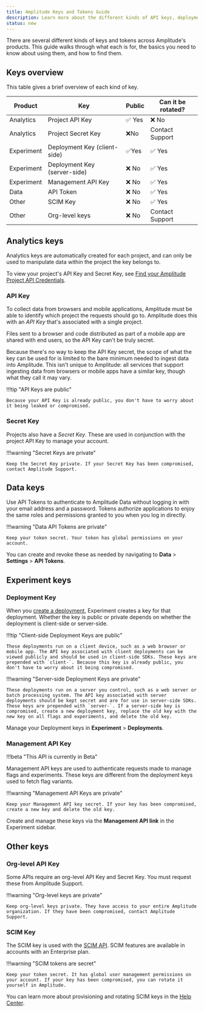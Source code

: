 ```yaml
---
title: Amplitude Keys and Tokens Guide
description: Learn more about the different kinds of API keys, deployment keys, secret keys, and tokens in Amplitude.
status: new
---
```


There are several different kinds of keys and tokens across Amplitude's products. This guide walks through what each is for, the basics you need to know about using them, and how to find them. 

## Keys overview

This table gives a brief overview of each kind of key. 

| Product |       Key |       Public | Can it be rotated? |
|---|---|---|---|
| Analytics | Project API Key | :white_check_mark: <span class="screen-reader-only">Yes</span>| :x: <span class="screen-reader-only">No</span> |
| Analytics | Project Secret Key | :x:<span class="screen-reader-only">No</span> | Contact Support |
| Experiment | Deployment Key (client-side) | :white_check_mark:<span class="screen-reader-only">Yes</span> | :white_check_mark: <span class="screen-reader-only">Yes</span> |
| Experiment | Deployment Key (server-side) | :x: <span class="screen-reader-only">No</span> | :white_check_mark: <span class="screen-reader-only">Yes</span> |
| Experiment | Management API Key | :x: <span class="screen-reader-only">No</span> | :white_check_mark: <span class="screen-reader-only">Yes</span> |
| Data       | API Token | :x: <span class="screen-reader-only">No</span> | :white_check_mark: <span class="screen-reader-only">Yes</span>|
| Other| SCIM Key| :x: <span class="screen-reader-only">No</span> | :white_check_mark: <span class="screen-reader-only">Yes</span>|
| Other| Org-level keys| :x: <span class="screen-reader-only">No</span> | Contact Support|

## Analytics keys

Analytics keys are automatically created for each project, and can only be used to manipulate data within the project the key belongs to. 

To view your project's API Key and Secret Key, see [Find your Amplitude Project API Credentials](/analytics/find-api-credentials/).

### API Key

To collect data from browsers and mobile applications, Amplitude must be able to identify which project the requests should go to. Amplitude does this with an *API Key* that's associated with a single project. 

Files sent to a browser and code distributed as part of a mobile app are shared with end users, so the API Key can't be truly secret. 

Because there's no way to keep the API Key secret, the scope of what the key can be used for is limited to the bare minimum needed to ingest data into Amplitude. This isn't unique to Amplitude: all services that support ingesting data from browsers or mobile apps have a similar key, though what they call it may vary.

!!!tip "API Keys are public"

    Because your API Key is already public, you don't have to worry about it being leaked or compromised.

### Secret Key

Projects also have a *Secret Key*. These are used in conjunction with the project API Key to manage your account.

!!!warning "Secret Keys are private"

    Keep the Secret Key private. If your Secret Key has been compromised, contact Amplitude Support.

## Data keys

Use API Tokens to authenticate to Amplitude Data without logging in with your email address and a password. Tokens authorize applications to enjoy the same roles and permissions granted to you when you log in directly.

!!!warning "Data API Tokens are private"

    Keep your token secret. Your token has global permissions on your account.

You can create and revoke these as needed by navigating to **Data** > **Settings** > **API Tokens**. 

## Experiment keys

### Deployment Key

When you [create a deployment](../experiment/guides/getting-started/create-a-deployment), Experiment creates a key for that deployment. Whether the key is public or private depends on whether the deployment is client-side or server-side.

!!!tip "Client-side Deployment Keys are public"

    These deployments run on a client device, such as a web browser or mobile app. The API key associated with client deployments can be viewed publicly and should be used in client-side SDKs. These keys are prepended with `client-`. Because this key is already public, you don't have to worry about it being compromised.

!!!warning "Server-side Deployment Keys are private"

    These deployments run on a server you control, such as a web server or batch processing system. The API key associated with server deployments should be kept secret and are for use in server-side SDKs. These keys are prepended with `server-`. If a server-side key is compromised, create a new deployment key, replace the old key with the new key on all flags and experiments, and delete the old key.

Manage your Deployment keys in **Experiment** > **Deployments**. 

### Management API Key 

!!!beta "This API is currently in Beta"

Management API keys are used to authenticate requests made to manage flags and experiments. These keys are different from the deployment keys used to fetch flag variants. 

!!!warning "Management API Keys are private"

    Keep your Management API key secret. If your key has been compromised, create a new key and delete the old key.

Create and manage these keys via the **Management API link** in the Experiment sidebar.

## Other keys 

### Org-level API Key

Some APIs require an org-level API Key and Secret Key. You must request these from Amplitude Support. 

!!!warning "Org-level keys are private"

    Keep org-level keys private. They have access to your entire Amplitude organization. If they have been compromised, contact Amplitude Support.

### SCIM Key

The SCIM key is used with the [SCIM API](/analytics/apis/scim-api). SCIM features are available in accounts with an Enterprise plan.

!!!warning "SCIM tokens are secret"

    Keep your token secret. It has global user management permissions on your account. If your key has been compromised, you can rotate it yourself in Amplitude.

You can learn more about provisioning and rotating SCIM keys in the [Help Center](https://help.amplitude.com/hc/en-us/articles/360058399851#enable-scim-provisioning-in-amplitude).